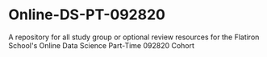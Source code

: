 # Online-DS-PT-092820

A repository for all study group or optional review resources for the Flatiron School's Online Data Science Part-Time 092820 Cohort
